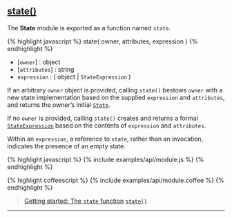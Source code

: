 ## [state()](#module)

The **State** module is exported as a function named `state`.

{% highlight javascript %}
state( owner, attributes, expression )
{% endhighlight %}

* [`owner`] : object
* [`attributes`] : string
* `expression` : ( object | `StateExpression` )

If an arbitrary `owner` object is provided, calling `state()` bestows `owner` with a new state implementation based on the supplied `expression` and `attributes`, and returns the owner’s initial [`State`](#state).

If no `owner` is provided, calling `state()` creates and returns a formal [`StateExpression`](#state-expression) based on the contents of `expression` and `attributes`.

Within an `expression`, a reference to `state`, rather than an invocation, indicates the presence of an empty state.

{% highlight javascript %}
{% include examples/api/module.js %}
{% endhighlight %}

{% highlight coffeescript %}
{% include examples/api/module.coffee %}
{% endhighlight %}

> [Getting started: The `state` function](/docs/#getting-started--the-state-function)
> [`state()`](/source/#module)

* * *
